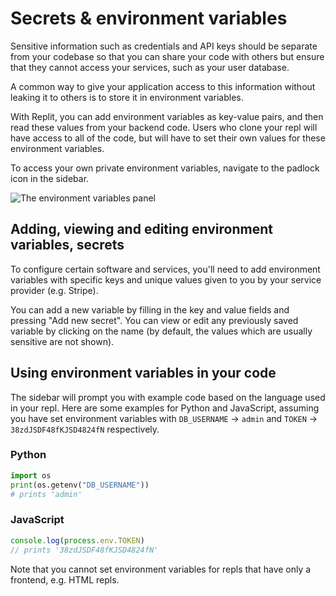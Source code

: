 # Secrets & environment variables 

Sensitive information such as credentials and API keys should be separate from your codebase so that you can share your code with others but ensure that they cannot access your services, such as your user database.

A common way to give your application access to this information without leaking it to others is to store it in environment variables.

With Replit, you can add environment variables as key-value pairs, and then read these values from your backend code. Users who clone your repl will have access to all of the code, but will have to set their own values for these environment variables.

To access your own private environment variables, navigate to the padlock icon in the sidebar.

![The environment variables panel](/images/repls/env-variables.png)

## Adding, viewing and editing environment variables, secrets

To configure certain software and services, you'll need to add environment variables with specific keys and unique values given to you by your service provider (e.g. Stripe).

You can add a new variable by filling in the key and value fields and pressing "Add new secret". You can view or edit any previously saved variable by clicking on the name (by default, the values which are usually sensitive are not shown).

## Using environment variables in your code

The sidebar will prompt you with example code based on the language used in your repl. Here are some examples for Python and JavaScript, assuming you have set environment variables with `DB_USERNAME` -> `admin` and `TOKEN` -> `38zdJSDF48fKJSD4824fN` respectively.

### Python

```python
import os
print(os.getenv("DB_USERNAME"))
# prints 'admin'
```

### JavaScript

```javascript
console.log(process.env.TOKEN)
// prints '38zdJSDF48fKJSD4824fN'
```

Note that you cannot set environment variables for repls that have only a frontend, e.g. HTML repls.
